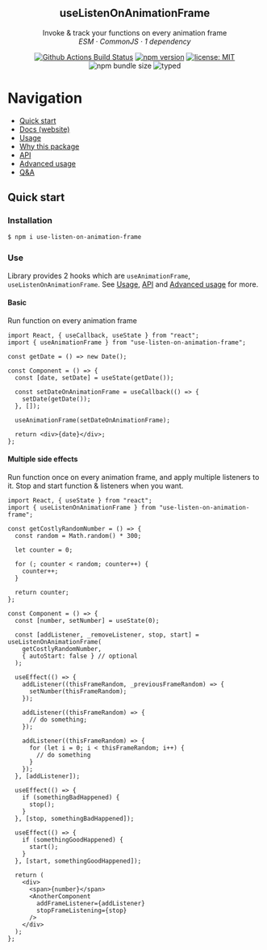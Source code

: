 <h2 align="center">useListenOnAnimationFrame</h2>

<p align="center">
  Invoke & track your functions on every animation frame
  <br />
  <em>
    ESM
    · CommonJS
    · 1 dependency
  </em>
</p>

<p align="center">
  <a href="https://github.com/artelydev/use-listen-on-animation-frame/actions?query=workflow%3AMain+branch%3Amain">
    <img alt="Github Actions Build Status" src="https://img.shields.io/github/workflow/status/artelydev/use-listen-on-animation-frame/Main?label=Build&style=flat-square"></img></a>    
  <a href="https://www.npmjs.com/package/use-listen-on-animation-frame">
    <img alt="npm version" src="https://img.shields.io/npm/v/use-listen-on-animation-frame.svg?style=flat-square"></img></a>
  <a href="https://github.com/artelydev/use-listen-on-animation-frame/blob/main/LICENSE">
    <img alt="license: MIT" src="https://img.shields.io/github/license/artelydev/use-listen-on-animation-frame">
    </img>
  </a>
  <img alt="npm bundle size" src="https://img.shields.io/bundlephobia/minzip/use-listen-on-animation-frame"></img>
  <img alt="typed" src="https://shields.io/badge/TypeScript-3178C6?logo=TypeScript&logoColor=FFF&style=flat-square">
</p>

<h1>Navigation</h1>

- [Quick start](#quick-start)
- [Docs (website)](https://artelydev.github.io/use-listen-on-animation-frame/)
- [Usage](./docs/usage.md)
- [Why this package](./docs/comparison.md)
- [API](./docs/api.md)
- [Advanced usage](./docs/advanced-usage.md)
- [Q&A](./docs/qa.md)

## Quick start

### Installation

```bash
$ npm i use-listen-on-animation-frame
```

### Use

Library provides 2 hooks which are `useAnimationFrame`, `useListenOnAnimationFrame`. See [Usage](usage.md), [API](api.md) and [Advanced usage](advanced-usage.md) for more.

#### Basic

Run function on every animation frame

```tsx
import React, { useCallback, useState } from "react";
import { useAnimationFrame } from "use-listen-on-animation-frame";

const getDate = () => new Date();

const Component = () => {
  const [date, setDate] = useState(getDate());

  const setDateOnAnimationFrame = useCallback(() => {
    setDate(getDate());
  }, []);

  useAnimationFrame(setDateOnAnimationFrame);

  return <div>{date}</div>;
};
```

#### Multiple side effects

Run function once on every animation frame, and apply multiple listeners to it. Stop and start function & listeners when you want.

```tsx
import React, { useState } from "react";
import { useListenOnAnimationFrame } from "use-listen-on-animation-frame";

const getCostlyRandomNumber = () => {
  const random = Math.random() * 300;

  let counter = 0;

  for (; counter < random; counter++) {
    counter++;
  }

  return counter;
};

const Component = () => {
  const [number, setNumber] = useState(0);

  const [addListener, _removeListener, stop, start] = useListenOnAnimationFrame(
    getCostlyRandomNumber,
    { autoStart: false } // optional
  );

  useEffect(() => {
    addListener((thisFrameRandom, _previousFrameRandom) => {
      setNumber(thisFrameRandom);
    });

    addListener((thisFrameRandom) => {
      // do something;
    });

    addListener((thisFrameRandom) => {
      for (let i = 0; i < thisFrameRandom; i++) {
        // do something
      }
    });
  }, [addListener]);

  useEffect(() => {
    if (somethingBadHappened) {
      stop();
    }
  }, [stop, somethingBadHappened]);

  useEffect(() => {
    if (somethingGoodHappened) {
      start();
    }
  }, [start, somethingGoodHappened]);

  return (
    <div>
      <span>{number}</span>
      <AnotherComponent
        addFrameListener={addListener}
        stopFrameListening={stop}
      />
    </div>
  );
};
```
